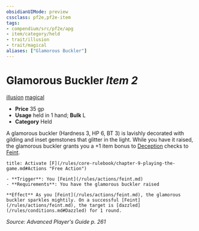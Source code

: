 ```yaml
---
obsidianUIMode: preview
cssclass: pf2e,pf2e-item
tags:
- compendium/src/pf2e/apg
- item/category/held
- trait/illusion
- trait/magical
aliases: ["Glamorous Buckler"]
---
```

# Glamorous Buckler *Item 2*  
[illusion](/rules/traits/illusion.md)  [magical](/rules/traits/magical.md)  

- **Price** 35 gp
- **Usage** held in 1 hand; **Bulk** L
- **Category** Held

A glamorous buckler (Hardness 3, HP 6, BT 3) is lavishly decorated with gilding and inset gemstones that glitter in the light. While you have it raised, the glamorous buckler grants you a +1 item bonus to [Deception](/compendium/skills.md#Deception) checks to [Feint](/rules/actions/feint.md).

```ad-embed-ability
title: Activate [F](/rules/core-rulebook/chapter-9-playing-the-game.md#Actions "Free Action")

- **Trigger**: You [Feint](/rules/actions/feint.md)
- **Requirements**: You have the glamorous buckler raised

**Effect** As you [Feint](/rules/actions/feint.md), the glamorous buckler sparkles mightily. On a successful [Feint](/rules/actions/feint.md), the target is [dazzled](/rules/conditions.md#Dazzled) for 1 round.
```

*Source: Advanced Player's Guide p. 261*
